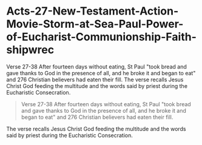 # Acts-27-New-Testament-Action-Movie-Storm-at-Sea-Paul-Power-of-Eucharist-Communionship-Faith-shipwrec
Verse 27-38 After fourteen days without eating, St Paul "took bread and gave thanks to God in the presence of all, and he broke it and began to eat" and 276 Christian believers had eaten their fill.  The verse recalls Jesus Christ God feeding the multitude and the words said by priest during the Eucharistic Consecration.

> Verse 27-38
After fourteen days without eating, St Paul "took bread and gave thanks to God in the presence of all, and he broke it and began to eat" and 276 Christian believers had eaten their fill.

The verse recalls Jesus Christ God feeding the multitude and the words said by priest during the Eucharistic Consecration.
